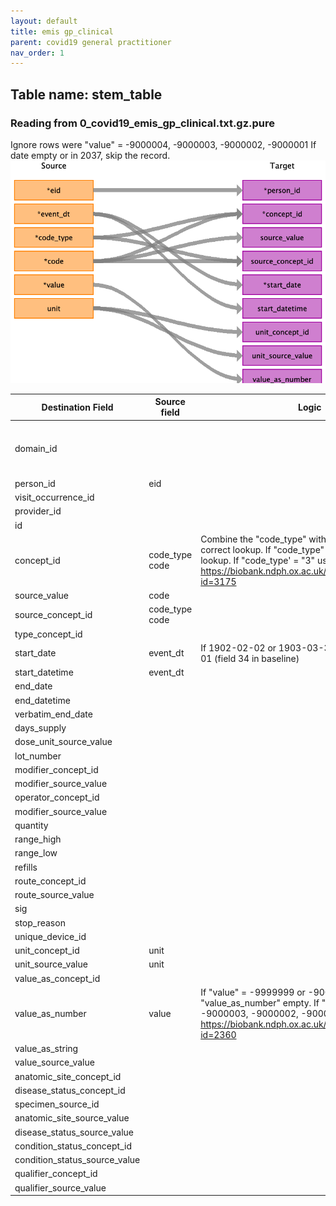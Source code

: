 ```yaml
---
layout: default
title: emis gp_clinical
parent: covid19 general practitioner
nav_order: 1
---
```


## Table name: stem_table

### Reading from 0_covid19_emis_gp_clinical.txt.gz.pure

Ignore rows were "value" = -9000004, -9000003, -9000002, -9000001
If date empty or in 2037, skip the record.
![](md_files/image1.png)

| Destination Field | Source field | Logic | Comment field |
| --- | --- | --- | --- |
| domain_id |  |  | All records from covid19_gp_clinical will be inserted in the measurement table. |
| person_id | eid |  |  |
| visit_occurrence_id |  |  |  |
| provider_id |  |  |  |
| id |  |  | Not used. |
| concept_id | code_type<br>code | Combine the "code_type" with the "code" to use the correct lookup. If "code_type" = "2" use SNOMED lookup. If "code_type' = "3" use Local EMIS lookup. https://biobank.ndph.ox.ac.uk/showcase/coding.cgi?id=3175<br> |  |
| source_value | code |  |  |
| source_concept_id | code_type<br>code |  |  |
| type_concept_id |  |  | 32817: EHR |
| start_date | event_dt | If 1902-02-02 or 1903-03-3, set date to yob-07-01 (field 34 in baseline) |  |
| start_datetime | event_dt |  |  |
| end_date |  |  |  |
| end_datetime |  |  |  |
| verbatim_end_date |  |  |  |
| days_supply |  |  |  |
| dose_unit_source_value |  |  |  |
| lot_number |  |  |  |
| modifier_concept_id |  |  |  |
| modifier_source_value |  |  |  |
| operator_concept_id |  |  |  |
| modifier_source_value |  |  |  |
| quantity |  |  |  |
| range_high |  |  |  |
| range_low |  |  |  |
| refills |  |  |  |
| route_concept_id |  |  |  |
| route_source_value |  |  |  |
| sig |  |  |  |
| stop_reason |  |  |  |
| unique_device_id |  |  |  |
| unit_concept_id | unit |  |  |
| unit_source_value | unit |  |  |
| value_as_concept_id |  |  |  |
| value_as_number | value | If "value" = -9999999 or -9000099 leave "value_as_number" empty.  If "values" = -9000004, -9000003, -9000002, -9000001 ignore the row. https://biobank.ndph.ox.ac.uk/showcase/coding.cgi?id=2360 |  |
| value_as_string |  |  |  |
| value_source_value |  |  |  |
| anatomic_site_concept_id |  |  |  |
| disease_status_concept_id |  |  |  |
| specimen_source_id |  |  |  |
| anatomic_site_source_value |  |  |  |
| disease_status_source_value |  |  |  |
| condition_status_concept_id |  |  |  |
| condition_status_source_value |  |  |  |
| qualifier_concept_id |  |  |  |
| qualifier_source_value |  |  |  |